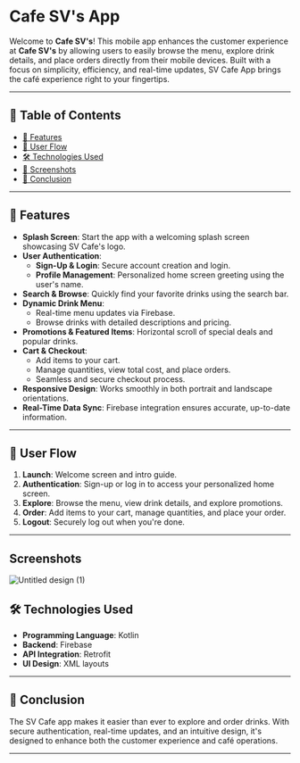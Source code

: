 # Cafe SV's  App 

Welcome to **Cafe SV's**! This mobile app enhances the customer experience at **Cafe SV's** by allowing users to easily browse the menu, explore drink details, and place orders directly from their mobile devices. Built with a focus on simplicity, efficiency, and real-time updates, SV Cafe App brings the café experience right to your fingertips.

---

## 📖 Table of Contents
- [🌟 Features](#-features)
- [🎯 User Flow](#-user-flow)
- [🛠️ Technologies Used](#-technologies-used)
- [📸 Screenshots](#-screenshots)
- [📖 Conclusion](#-conclusion)
---

## 🌟 Features

- **Splash Screen**: Start the app with a welcoming splash screen showcasing SV Cafe's logo.
- **User Authentication**:
  - **Sign-Up & Login**: Secure account creation and login.
  - **Profile Management**: Personalized home screen greeting using the user's name.
- **Search & Browse**: Quickly find your favorite drinks using the search bar.
- **Dynamic Drink Menu**:
  - Real-time menu updates via Firebase.
  - Browse drinks with detailed descriptions and pricing.
- **Promotions & Featured Items**: Horizontal scroll of special deals and popular drinks.
- **Cart & Checkout**:
  - Add items to your cart.
  - Manage quantities, view total cost, and place orders.
  - Seamless and secure checkout process.
- **Responsive Design**: Works smoothly in both portrait and landscape orientations.
- **Real-Time Data Sync**: Firebase integration ensures accurate, up-to-date information.

---

## 🎯 User Flow

1. **Launch**: Welcome screen and intro guide.
2. **Authentication**: Sign-up or log in to access your personalized home screen.
3. **Explore**: Browse the menu, view drink details, and explore promotions.
4. **Order**: Add items to your cart, manage quantities, and place your order.
5. **Logout**: Securely log out when you're done.

---

## Screenshots
![Untitled design (1)](https://github.com/user-attachments/assets/b3d97939-b867-4785-877c-5187b60ae518)


## 🛠️ Technologies Used

- **Programming Language**: Kotlin 
- **Backend**: Firebase 
- **API Integration**: Retrofit 
- **UI Design**: XML layouts 

---


## 📖 Conclusion

The SV Cafe app makes it easier than ever to explore and order drinks. With secure authentication, real-time updates, and an intuitive design, it's designed to enhance both the customer experience and café operations.

---
